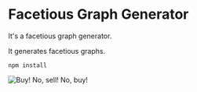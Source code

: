 Facetious Graph Generator
=========================

It's a facetious graph generator.

It generates facetious graphs.

`npm install`

![](http://antiimperialism.files.wordpress.com/2013/01/blog-meaningless-graph.jpg "Buy! No, sell! No, buy!")
